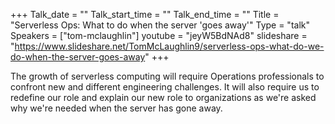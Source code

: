 +++
Talk_date = ""
Talk_start_time = ""
Talk_end_time = ""
Title = "Serverless Ops: What to do when the server 'goes away'"
Type = "talk"
Speakers = ["tom-mclaughlin"]
youtube = "jeyW5BdNAd8"
slideshare = "https://www.slideshare.net/TomMcLaughlin9/serverless-ops-what-do-we-do-when-the-server-goes-away"
+++

The growth of serverless computing will require Operations professionals to confront new and different engineering challenges. It will also require us to redefine our role and explain our new role to organizations as we're asked why we're needed when the server has gone away.
